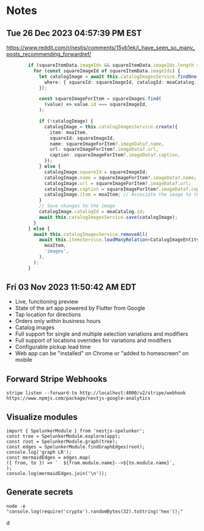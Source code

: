 # Notes

## Tue 26 Dec 2023 04:57:39 PM EST

https://www.reddit.com/r/nestjs/comments/15yb1ek/i_have_seen_so_many_posts_recommending_forwardref/

```TypeScript
        if (squareItemData.imageIds && squareItemData.imageIds.length > 0) {
          for (const squareImageId of squareItemData.imageIds) {
            let catalogImage = await this.catalogImagesService.findOne({
              where: { squareId: squareImageId, catalogId: moaCatalog.id },
            });

            const squareImageForItem = squareImages.find(
              (value) => value.id === squareImageId,
            );

            if (!catalogImage) {
              catalogImage = this.catalogImagesService.create({
                item: moaItem,
                squareId: squareImageId,
                name: squareImageForItem?.imageData?.name,
                url: squareImageForItem?.imageData?.url,
                caption: squareImageForItem?.imageData?.caption,
              });
            } else {
              catalogImage.squareId = squareImageId;
              catalogImage.name = squareImageForItem?.imageData?.name;
              catalogImage.url = squareImageForItem?.imageData?.url;
              catalogImage.caption = squareImageForItem?.imageData?.caption;
              catalogImage.item = moaItem; // Associate the image to the item
            }
            // Save changes to the image
            catalogImage.catalogId = moaCatalog.id;
            await this.catalogImagesService.save(catalogImage);
          }
        } else {
          await this.catalogImagesService.removeAll(
            await this.itemsService.loadManyRelation<CatalogImageEntity>(
              moaItem,
              'images',
            ),
          );
        }

```

## Fri 03 Nov 2023 11:50:42 AM EDT

- Live, functioning preview
- State of the art app powered by Flutter from Google
- Tap location for directions
- Orders only within business hours
- Catalog images
- Full support for single and multiple selection variations and modifiers
- Full support of locations overrides for variations and modifiers
- Configurable pickup lead time
- Web app can be "installed" on Chrome or "added to homescreen" on mobile

## Forward Stripe Webhooks

```
stripe listen --forward-to http://localhost:4000/v2/stripe/webhook
https://www.npmjs.com/package/nextjs-google-analytics
```

## Visualize modules

```
import { SpelunkerModule } from 'nestjs-spelunker';
const tree = SpelunkerModule.explore(app);
const root = SpelunkerModule.graph(tree);
const edges = SpelunkerModule.findGraphEdges(root);
console.log('graph LR');
const mermaidEdges = edges.map(
({ from, to }) => `  ${from.module.name}-->${to.module.name}`,
);
console.log(mermaidEdges.join('\n'));
```

## Generate secrets

```
node -e "console.log(require('crypto').randomBytes(32).toString('hex'));"
```

d
